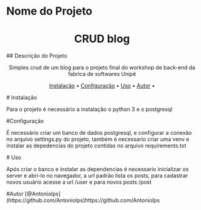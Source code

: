 # Nome do Projeto
<h1 align="center">CRUD blog</h1>
## Descrição do Projeto
<p align="center">Simples crud de um blog para o projeto final do workshop de back-end da fabrica de softwares Unipê</p>
<p align="center">
<a href="#Instalação">Instalação</a> • 
<a href="#Configuração">Configuração</a> • 
<a href="#Uso">Uso</a> • 
<a href="#Autor">Autor</a> • 
</p>
# Instalação
<p>Para o projeto é necessário a instalação o python 3 e o postgresql</p>
#Configuração
<p>É necessário criar um banco de dados postgresql, e configurar a conexão no arquivo settings.py do projeto, também é necessario criar uma venv e instalar as depedencias do projeto contidas no arquivo requirements.txt</p>
# Uso
<p>Após criar o banco e instalar as dependencias é necessario inicializar os server e abri-lo no navegador, a url padrão lista os posts, para cadastrar novos usuário acesse a url /user e para novos posts /post</p>
#Autor
[@Antoniolps](https://github.com/Antoniolps)https://github.com/Antoniolps



